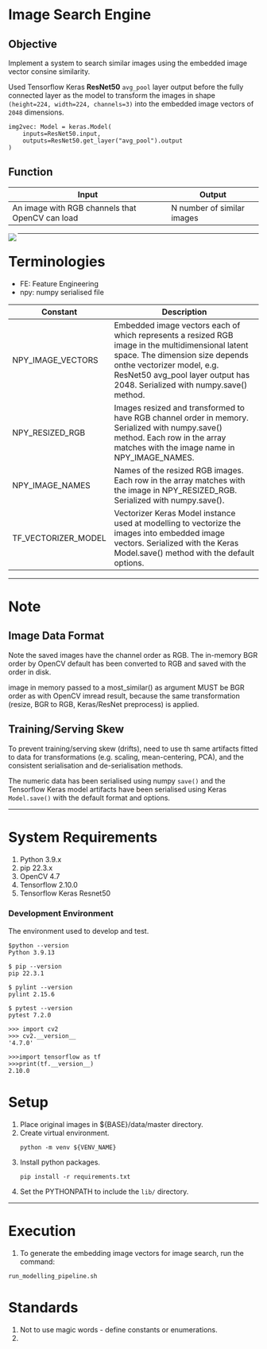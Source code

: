 # Image Search Engine

## Objective

Implement a system to search similar images using the embedded image vector consine similarity.

Used Tensorflow Keras **ResNet50** ```avg_pool``` layer output before the fully connected layer as the model 
to transform the images in shape ```(height=224, width=224, channels=3)``` into the embedded image vectors 
of ```2048``` dimensions.

```
img2vec: Model = keras.Model(
    inputs=ResNet50.input,
    outputs=ResNet50.get_layer("avg_pool").output
)
```

## Function

| Input                                           | Output                     |
|-------------------------------------------------|----------------------------|
| An image with RGB channels that OpenCV can load | N number of similar images |

<img src="./image/search_engine_output.png" align="left"/>

---
# Terminologies
* FE: Feature Engineering
* npy: numpy serialised file


| Constant            | Description                                                                                                                                                                                                                                     |
|---------------------|-------------------------------------------------------------------------------------------------------------------------------------------------------------------------------------------------------------------------------------------------|
| NPY_IMAGE_VECTORS   | Embedded image vectors each of which represents a resized RGB image in the multidimensional latent space. The dimension size depends onthe vectorizer model, e.g. ResNet50 avg_pool layer output has 2048. Serialized with numpy.save() method. |
| NPY_RESIZED_RGB     | Images resized and transformed to have RGB channel order in memory. Serialized with numpy.save() method.  Each row in the array matches with the image name in NPY_IMAGE_NAMES.                                                                 |
| NPY_IMAGE_NAMES     | Names of the resized RGB images. Each row in the array matches with the image in NPY_RESIZED_RGB. Serialized with numpy.save().                                                                                                                 |
| TF_VECTORIZER_MODEL | Vectorizer Keras Model instance used at modelling to vectorize the images into embedded image vectors.  Serialized with the Keras Model.save() method with the default options.                                                                 |

---
# Note

## Image Data Format
Note the saved images have the channel order as RGB. The in-memory BGR order by OpenCV default
has been converted to RGB and saved with the order in disk.

image in memory passed to a most_similar() as argument MUST be BGR order as with OpenCV imread result, 
because the same transformation (resize, BGR to RGB, Keras/ResNet preprocess) is applied.

## Training/Serving Skew
To prevent training/serving skew (drifts), need to use th same artifacts
fitted to data for transformations (e.g. scaling, mean-centering, PCA), and the consistent 
serialisation and de-serialisation methods.

The numeric data has been serialised using numpy ```save()``` and the Tensorflow Keras model artifacts have been 
serialised using Keras ```Model.save()``` with the default format and options.



---
# System Requirements

1. Python 3.9.x
2. pip 22.3.x
3. OpenCV 4.7
4. Tensorflow 2.10.0
5. Tensorflow Keras Resnet50

### Development Environment
The environment used to develop and test.

```
$python --version
Python 3.9.13

$ pip --version
pip 22.3.1

$ pylint --version
pylint 2.15.6

$ pytest --version
pytest 7.2.0

>>> import cv2
>>> cv2.__version__
'4.7.0'

>>>import tensorflow as tf
>>>print(tf.__version__)
2.10.0
```

# Setup

1. Place original images in ${BASE}/data/master directory.
2. Create virtual environment.<br>
    ```
    python -m venv ${VENV_NAME}
    ```
3. Install python packages.
    ```
    pip install -r requirements.txt
    ```
4. Set the PYTHONPATH to include the ```lib/``` directory.

---

# Execution
1. To generate the embedding image vectors for image search, run the command:
```
run_modelling_pipeline.sh
```

# Standards
1. Not to use magic words - define constants or enumerations.
2. 